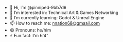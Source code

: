 - 👋 Hi, I’m @pinniped-9bb7d9
- 👀 I’m interested in: Technical Art & Games Networking
- 🌱 I’m currently learning: Godot & Unreal Engine
- 📫 How to reach me: nnation68@gmaail.com
- 😄 Pronouns: he/him
- ⚡ Fun fact: I'm 6'4"

<!---
pinniped-9bb7d9/pinniped-9bb7d9 is a ✨ special ✨ repository because its `README.md` (this file) appears on your GitHub profile.
You can click the Preview link to take a look at your changes.
--->
